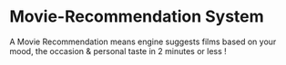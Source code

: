 # Movie-Recommendation System
A Movie Recommendation means engine suggests films based on your mood, the occasion &amp; personal taste in 2 minutes or less !
